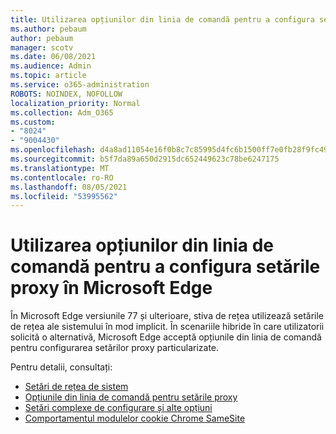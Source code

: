 ```yaml
---
title: Utilizarea opțiunilor din linia de comandă pentru a configura setările proxy în Microsoft Edge
ms.author: pebaum
author: pebaum
manager: scotv
ms.date: 06/08/2021
ms.audience: Admin
ms.topic: article
ms.service: o365-administration
ROBOTS: NOINDEX, NOFOLLOW
localization_priority: Normal
ms.collection: Adm_O365
ms.custom:
- "8024"
- "9004430"
ms.openlocfilehash: d4a8ad11054e16f0b8c7c85995d4fc6b1500ff7e0fb28f9fc495b7cff07dbb2e
ms.sourcegitcommit: b5f7da89a650d2915dc652449623c78be6247175
ms.translationtype: MT
ms.contentlocale: ro-RO
ms.lasthandoff: 08/05/2021
ms.locfileid: "53995562"
---
```

# <a name="use-command-line-options-to-configure-proxy-settings-in-microsoft-edge"></a>Utilizarea opțiunilor din linia de comandă pentru a configura setările proxy în Microsoft Edge

În Microsoft Edge versiunile 77 și ulterioare, stiva de rețea utilizează setările de rețea ale sistemului în mod implicit. În scenariile hibride în care utilizatorii solicită o alternativă, Microsoft Edge acceptă opțiunile din linia de comandă pentru configurarea setărilor proxy particularizate. 

Pentru detalii, consultați:

- [Setări de rețea de sistem](/deployedge/edge-learnmore-cmdline-options-proxy-settings#system-network-settings)
- [Opțiunile din linia de comandă pentru setările proxy](/deployedge/edge-learnmore-cmdline-options-proxy-settings#system-network-settings)
- [Setări complexe de configurare și alte opțiuni](https://go.microsoft.com/fwlink/?linkid=2134293)
- [Comportamentul modulelor cookie Chrome SameSite](/office365/troubleshoot/miscellaneous/chrome-behavior-affects-applications)